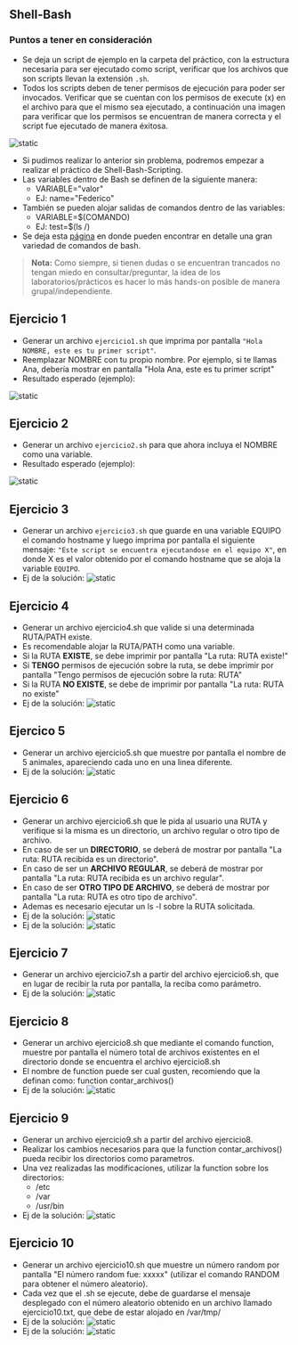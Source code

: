 
## Shell-Bash

### Puntos a tener en consideración
- Se deja un script de ejemplo en la carpeta del práctico, con la estructura necesaria para ser ejecutado como script, verificar que los archivos que son scripts llevan la extensión `.sh`.
- Todos los scripts deben de tener permisos de ejecución para poder ser invocados. Verificar que se cuentan con los permisos de execute (x) en el archivo para que el mismo sea ejecutado, a continuación una imagen para verificar que los permisos se encuentran de manera correcta y el script fue ejecutado de manera éxitosa.

<img src="./Extras/Imagenes/laboratorioNivelacion/Bash/scriptExample.png" title="static">

- Si pudimos realizar lo anterior sin problema, podremos empezar a realizar el práctico de Shell-Bash-Scripting.
- Las variables dentro de Bash se definen de la siguiente manera:
  - VARIABLE="valor"
  - EJ: name="Federico"
- También se pueden alojar salidas de comandos dentro de las variables:
  - VARIABLE=$(COMANDO)
  - EJ: test=$(ls /)
- Se deja esta [página](https://ss64.com/bash/) en donde pueden encontrar en detalle una gran variedad de comandos de bash.

>**Nota:** Como siempre, si tienen dudas o se encuentran trancados no tengan miedo en consultar/preguntar, la idea de los laboratorios/prácticos es hacer lo más hands-on posible de manera grupal/independiente.

## Ejercicio 1
- Generar un archivo `ejercicio1.sh` que imprima por pantalla `"Hola NOMBRE, este es tu primer script"`.
- Reemplazar NOMBRE con tu propio nombre. Por ejemplo, si te llamas Ana, debería mostrar en pantalla "Hola Ana, este es tu primer script"
- Resultado esperado (ejemplo):

<img src="./Extras/Imagenes/laboratorioNivelacion/Bash/Ejercicio1.png" title="static">


## Ejercicio 2
- Generar un archivo `ejercicio2.sh` para que ahora incluya el NOMBRE como una variable.
- Resultado esperado (ejemplo):
 
<img src="./Extras/Imagenes/laboratorioNivelacion/Bash/Ejercicio1.png" title="static">

## Ejercicio 3
- Generar un archivo `ejercicio3.sh` que guarde en una variable EQUIPO el comando hostname y luego imprima por pantalla el siguiente mensaje: `"Este script se encuentra ejecutandose en el equipo X"`, en donde X es el valor obtenido por el comando hostname que se aloja la variable `EQUIPO`.
- Ej de la solución: <img src="./Extras/Imagenes/laboratorioNivelacion/Bash/Ejercicio3.png" title="static">

## Ejercicio 4
- Generar un archivo ejercicio4.sh que valide si una determinada RUTA/PATH existe.
- Es recomendable alojar la RUTA/PATH como una variable.
- Si la RUTA **EXISTE**, se debe imprimir por pantalla "La ruta: RUTA existe!"
- Si **TENGO** permisos de ejecución sobre la ruta, se debe imprimir por pantalla "Tengo permisos de ejecución sobre la ruta: RUTA"
- Si la RUTA **NO EXISTE**, se debe de imprimir por pantalla "La ruta: RUTA no existe"
- Ej de la solución: <img src="./Extras/Imagenes/laboratorioNivelacion/Bash/Ejercicio4.png" title="static">

## Ejercico 5
- Generar un archivo ejercicio5.sh que muestre por pantalla el nombre de 5 animales, apareciendo cada uno en una linea diferente.
- Ej de la solución: <img src="./Extras/Imagenes/laboratorioNivelacion/Bash/Ejercicio5.png" title="static">

## Ejercicio 6
- Generar un archivo ejercicio6.sh que le pida al usuario una RUTA y verifique si la misma es un directorio, un archivo regular o otro tipo de archivo.
- En caso de ser un **DIRECTORIO**, se deberá de mostrar por pantalla "La ruta: RUTA recibida es un directorio".
- En caso de ser un **ARCHIVO REGULAR**, se deberá de mostrar por pantalla "La ruta: RUTA recibida es un archivo regular".
- En caso de ser **OTRO TIPO DE ARCHIVO**, se deberá de mostrar por pantalla "La ruta: RUTA es otro tipo de archivo".
- Ademas es necesario ejecutar un ls -l sobre la RUTA solicitada.
- Ej de la solución: <img src="./Extras/Imagenes/laboratorioNivelacion/Bash/Ejercicio6(1).png" title="static">
- Ej de la solución: <img src="./Extras/Imagenes/laboratorioNivelacion/Bash/Ejercicio6(2).png" title="static">

## Ejercicio 7
- Generar un archivo ejercicio7.sh a partir del archivo ejercicio6.sh, que en lugar de recibir la ruta por pantalla, la reciba como parámetro.
- Ej de la solución: <img src="./Extras/Imagenes/laboratorioNivelacion/Bash/Ejercicio7.png" title="static">

## Ejercicio 8
- Generar un archivo ejercicio8.sh que mediante el comando function, muestre por pantalla el número total de archivos existentes en el directorio donde se encuentra el archivo ejercicio8.sh
- El nombre de function puede ser cual gusten, recomiendo que la definan como: function contar_archivos()
- Ej de la solución: <img src="./Extras/Imagenes/laboratorioNivelacion/Bash/Ejercicio8.png" title="static">

## Ejercicio 9
- Generar un archivo ejercicio9.sh a partir del archivo ejercicio8.
- Realizar los cambios necesarios para que la function contar_archivos() pueda recibir los directorios como parametros.
- Una vez realizadas las modificaciones, utilizar la function sobre los directorios:
  - /etc
  - /var
  - /usr/bin
- Ej de la solución: <img src="./Extras/Imagenes/laboratorioNivelacion/Bash/Ejercicio9.png" title="static">

## Ejercicio 10
- Generar un archivo ejercicio10.sh que muestre un número random por pantalla "El número random fue: xxxxx" (utilizar el comando RANDOM para obtener el número aleatorio).
- Cada vez que el .sh se ejecute, debe de guardarse el mensaje desplegado con el número aleatorio obtenido en un archivo llamado ejercicio10.txt, que debe de estar alojado en /var/tmp/
- Ej de la solución: <img src="./Extras/Imagenes/laboratorioNivelacion/Bash/Ejercicio10(1).png" title="static">
- Ej de la solución: <img src="./Extras/Imagenes/laboratorioNivelacion/Bash/Ejercicio10(2).png" title="static">